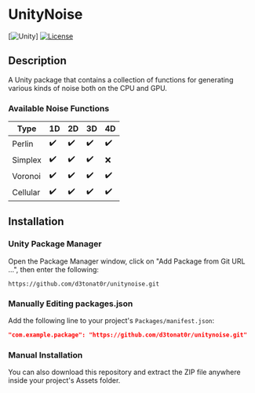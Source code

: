 # UnityNoise

[![Unity](https://img.shields.io/badge/Unity-2019.4+-blue.svg)]
[![License](https://img.shields.io/badge/license-MIT-green)](LICENSE)

## Description

A Unity package that contains a collection of functions for generating various kinds of noise both on the CPU and GPU.

### Available Noise Functions
|Type           |1D                |2D                |3D                |4D                |
|---------------|------------------|------------------|------------------|------------------|
|Perlin         |:heavy_check_mark:|:heavy_check_mark:|:heavy_check_mark:|:heavy_check_mark:|
|Simplex        |:heavy_check_mark:|:heavy_check_mark:|:heavy_check_mark:|:x:               |
|Voronoi        |:heavy_check_mark:|:heavy_check_mark:|:heavy_check_mark:|:heavy_check_mark:|
|Cellular       |:heavy_check_mark:|:heavy_check_mark:|:heavy_check_mark:|:heavy_check_mark:|

## Installation


### Unity Package Manager

Open the Package Manager window, click on "Add Package from Git URL ...", then enter the following:
```
https://github.com/d3tonat0r/unitynoise.git
```

### Manually Editing packages.json

Add the following line to your project's `Packages/manifest.json`:

```json
"com.example.package": "https://github.com/d3tonat0r/unitynoise.git"
```

### Manual Installation

You can also download this repository and extract the ZIP file anywhere inside your project's Assets folder.
